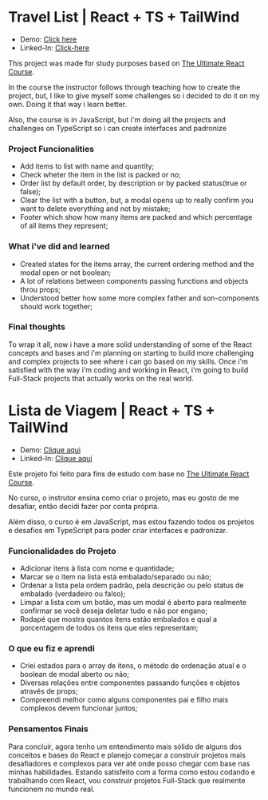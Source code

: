 # Travel List | React + TS + TailWind
* Demo: [Click here](https://travel-items-list.vercel.app/)
* Linked-In: [Click-here](https://www.linkedin.com/in/mathiascn/?locale=en_US)

This project was made for study purposes based on [The Ultimate React Course](https://www.udemy.com/course/the-ultimate-react-course/).

In the course the instructor follows through teaching how to create the project, but, I like to give myself some challenges so i decided to do it on my own. Doing it that way i learn better.

Also, the course is in JavaScript, but i'm doing all the projects and challenges on TypeScript so i can create interfaces and padronize 

### Project Funcionalities
* Add items to list with name and quantity;
* Check wheter the item in the list is packed or no;
* Order list by default order, by description or by packed status(true or false);
* Clear the list with a button, but, a modal opens up to really confirm you want to delete everything and not by mistake;
* Footer which show how many items are packed and which percentage of all items they represent;

### What i've did and learned
* Created states for the items array, the current ordering method and the modal open or not boolean;
* A lot of relations between components passing functions and objects throu props;
* Understood better how some more complex father and son-components should work together;

### Final thoughts
To wrap it all, now i have a more solid understanding of some of the React concepts and bases and i'm planning on starting to build more challenging and complex projects to see where i can go based on my skills. Once i'm satisfied with the way i'm coding and working in React, i'm going to build Full-Stack projects that actually works on the real world.

# Lista de Viagem | React + TS + TailWind
* Demo: [Clique aqui](https://travel-items-list.vercel.app/)
* Linked-In: [Clique aqui](https://www.linkedin.com/in/mathiascn/)

Este projeto foi feito para fins de estudo com base no [The Ultimate React Course](https://www.udemy.com/course/the-ultimate-react-course/).

No curso, o instrutor ensina como criar o projeto, mas eu gosto de me desafiar, então decidi fazer por conta própria.

Além disso, o curso é em JavaScript, mas estou fazendo todos os projetos e desafios em TypeScript para poder criar interfaces e padronizar.

### Funcionalidades do Projeto
* Adicionar itens à lista com nome e quantidade;
* Marcar se o item na lista está embalado/separado ou não;
* Ordenar a lista pela ordem padrão, pela descrição ou pelo status de embalado (verdadeiro ou falso);
* Limpar a lista com um botão, mas um modal é aberto para realmente confirmar se você deseja deletar tudo e não por engano;
* Rodapé que mostra quantos itens estão embalados e qual a porcentagem de todos os itens que eles representam;

### O que eu fiz e aprendi
* Criei estados para o array de itens, o método de ordenação atual e o boolean de modal aberto ou não;
* Diversas relações entre componentes passando funções e objetos através de props;
* Compreendi melhor como alguns componentes pai e filho mais complexos devem funcionar juntos;

### Pensamentos Finais
Para concluir, agora tenho um entendimento mais sólido de alguns dos conceitos e bases do React e planejo começar a construir projetos mais desafiadores e complexos para ver até onde posso chegar com base nas minhas habilidades. Estando satisfeito com a forma como estou codando e trabalhando com React, vou construir projetos Full-Stack que realmente funcionem no mundo real.
